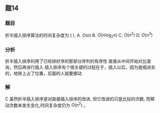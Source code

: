 ## 题14
### 题目
折半插入排序算法的时间复杂度为 ( ).
A. $O\left( n\right)$ B. $O\left( {n{\log }_{2}n}\right)$ C. $O\left( {n}^{2}\right)$ D. $O\left( {n}^{3}\right)$
### 分析
折半插入排序利用了已经排好序的那部分序列的有序性
直接从中间开始对比查询，然后再进行插入
插入排序有个很关键的过程在于，插入以后，因为是插进去的，地铁上占了位置，后面的人就要挪动
### 解
C
虽然折半插入排序是对直接插入排序的改进, 但它改进的只是比较的次数, 而移动次数未发生变化,时间复杂度仍为 $O\left( {n}^{2}\right)$ 。
